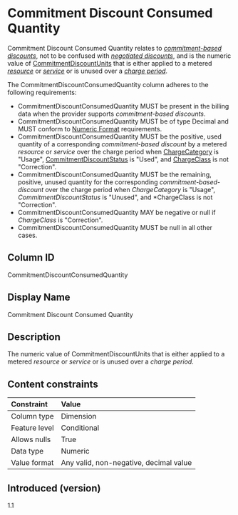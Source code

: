 # Commitment Discount Consumed Quantity

Commitment Discount Consumed Quantity relates to [*commitment-based discounts*](#glossary:commitment-based-discount), not to be confused with [*negotiated discounts*](#glossary:negotiated-discount), and is the numeric value of [CommitmentDiscountUnits](#commitmentdiscountunit) that is either applied to a metered [*resource*](#glossary:resource) or [*service*](#glossary:service) or is unused over a [*charge period*](#glossary:chargeperiod).

The CommitmentDiscountConsumedQuantity column adheres to the following requirements:

* CommitmentDiscountConsumedQuantity MUST be present in the billing data when the provider supports *commitment-based discounts*.
* CommitmentDiscountConsumedQuantity MUST be of type Decimal and MUST conform to [Numeric Format](#numericformat) requirements.
* CommitmentDiscountConsumedQuantity MUST be the positive, used quantity of a corresponding *commitment-based discount* by a metered *resource* or *service* over the charge period when [ChargeCategory](#chargecategory) is "Usage", [CommitmentDiscountStatus](#commitmentdiscountstatus) is "Used", and [ChargeClass](#chargeclass) is not "Correction".
* CommitmentDiscountConsumedQuantity MUST be the remaining, positive, unused quantity for the corresponding *commitment-based-discount* over the charge period when *ChargeCategory* is "Usage", *CommitmentDiscountStatus* is "Unused", and *ChargeClass is not "Correction".
* CommitmentDiscountConsumedQuantity MAY be negative or null if *ChargeClass* is "Correction".
* CommitmentDiscountConsumedQuantity MUST be null in all other cases.

## Column ID

CommitmentDiscountConsumedQuantity

## Display Name

Commitment Discount Consumed Quantity

## Description

The numeric value of CommitmentDiscountUnits that is either applied to a metered *resource* or *service* or is unused over a *charge period*.

## Content constraints

| Constraint      | Value            |
|:----------------|:-----------------|
| Column type     | Dimension        |
| Feature level   | Conditional      |
| Allows nulls    | True             |
| Data type       | Numeric          |
| Value format    | Any valid, non-negative, decimal value |

## Introduced (version)

1.1
